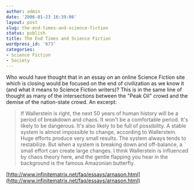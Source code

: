 ```yaml
---
author: admin
date: '2006-01-23 16:39:06'
layout: post
slug: the-end-times-and-science-fiction
status: publish
title: The End Times and Science Fiction
wordpress_id: '673'
categories:
- Science Fiction
- Society
---
```


Who would have thought that in an essay on an online Science Fiction
site which is closing would be focused on the end of civilization as we
know it (and what it means to Science Fiction writers)? This is in the
same line of thought as many of the intersections between the "Peak Oil"
crowd and the demise of the nation-state crowd. An excerpt:

> If Wallerstein is right, the next 50 years of human history will be a
> period of breakdown and chaos. It won't be a comfortable period. It's
> likely to be dangerous. It's also likely to be full of possibility. A
> stable system is almost impossible to change, according to
> Wallerstein. Huge efforts produce very small results. The system
> always tends to restabilize. But when a system is breaking down and
> off-balance, a small effort can create large changes. I think
> Wallerstein is influenced by chaos theory here, and the gentle
> flapping you hear in the background is the famous Amazonian butterfly.

[http://www.infinitematrix.net/faq/essays/arnason.html](http://www.infinitematrix.net/faq/essays/arnason.html)
